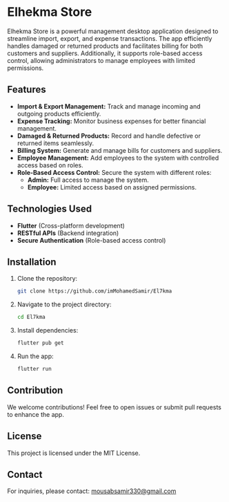 # Elhekma Store

Elhekma Store is a powerful management desktop application designed to streamline import, export, and expense transactions. The app efficiently handles damaged or returned products and facilitates billing for both customers and suppliers. Additionally, it supports role-based access control, allowing administrators to manage employees with limited permissions.

## Features

- **Import & Export Management:** Track and manage incoming and outgoing products efficiently.
- **Expense Tracking:** Monitor business expenses for better financial management.
- **Damaged & Returned Products:** Record and handle defective or returned items seamlessly.
- **Billing System:** Generate and manage bills for customers and suppliers.
- **Employee Management:** Add employees to the system with controlled access based on roles.
- **Role-Based Access Control:** Secure the system with different roles:
  - **Admin:** Full access to manage the system.
  - **Employee:** Limited access based on assigned permissions.

## Technologies Used
- **Flutter** (Cross-platform development)
- **RESTful APIs** (Backend integration)
- **Secure Authentication** (Role-based access control)

## Installation

1. Clone the repository:
   ```bash
   git clone https://github.com/imMohamedSamir/El7kma
   ```
2. Navigate to the project directory:
   ```bash
   cd El7kma
   ```
3. Install dependencies:
   ```bash
   flutter pub get
   ```
4. Run the app:
   ```bash
   flutter run
   ```

## Contribution
We welcome contributions! Feel free to open issues or submit pull requests to enhance the app.

## License
This project is licensed under the MIT License.

## Contact
For inquiries, please contact: mousabsamir330@gmail.com

